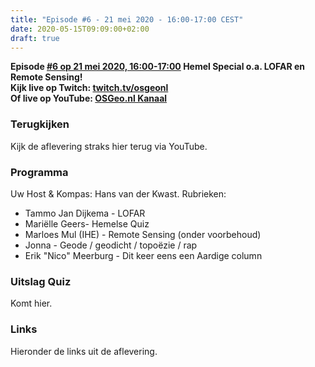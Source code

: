 ```yaml
---
title: "Episode #6 - 21 mei 2020 - 16:00-17:00 CEST"
date: 2020-05-15T09:09:00+02:00
draft: true
---
```


__Episode [#6 op 21 mei 2020, 16:00-17:00](/episode/episode-0006/) Hemel Special o.a. LOFAR en Remote Sensing!__  
__Kijk live op Twitch: [twitch.tv/osgeonl](https://twitch.tv/osgeonl)__  
__Of live op YouTube: [OSGeo.nl Kanaal](https://www.youtube.com/channel/UCvSAN6ur4RoGUqxtvmgsb8g)__

### Terugkijken
Kijk de aflevering straks hier terug via YouTube.

### Programma

Uw Host & Kompas: Hans van der Kwast. Rubrieken:

* Tammo Jan Dijkema - LOFAR
* Mariëlle Geers- Hemelse Quiz
* Marloes Mul (IHE) - Remote Sensing (onder voorbehoud)
* Jonna - Geode / geodicht / topoëzie / rap
* Erik "Nico" Meerburg - Dit keer eens een Aardige column

### Uitslag Quiz

Komt hier.

### Links

Hieronder de links uit de aflevering.

